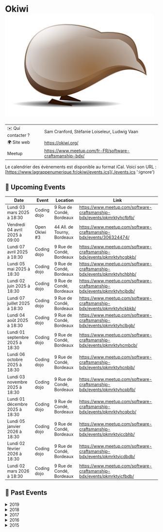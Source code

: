 # Okiwi ![Logo](./logo-okiwi.png ':size=100')

|                                |     |
| ------------------------------ | --- |
| ✉️ Qui contacter ?              | Sam Cranford, Stéfanie Loiseleur, Ludwig Vaan |
| 🌍 Site web                    | https://okiwi.org/ |
| Meetup | https://www.meetup.com/fr-FR/software-craftsmanship-bdx/ |

Le calendrier des évènements est disponible au format iCal.
Voici son URL : [https://www.lagrappenumerique.fr/okiwi/events.ics](./events.ics ':ignore')

<!-- EVENTS:START -->
## 📅 Upcoming Events

| Date | Event | Location | Link |
|------|--------|----------|------|
| Lundi 03 mars 2025 à 18:30 | Coding dojo | 9 Rue de Condé, Bordeaux | https://www.meetup.com/software-craftsmanship-bdx/events/pkmrktyhcfbfb/ |
| Vendredi 04 avril 2025 à 09:00 | Open Okiwi #3 | 44 All. de Tourny, Bordeaux | https://www.meetup.com/software-craftsmanship-bdx/events/306324474/ |
| Lundi 07 avril 2025 à 18:30 | Coding dojo | 9 Rue de Condé, Bordeaux | https://www.meetup.com/software-craftsmanship-bdx/events/pkmrktyhcgbkb/ |
| Lundi 05 mai 2025 à 18:30 | Coding dojo | 9 Rue de Condé, Bordeaux | https://www.meetup.com/software-craftsmanship-bdx/events/pkmrktyhchbhb/ |
| Lundi 02 juin 2025 à 18:30 | Coding dojo | 9 Rue de Condé, Bordeaux | https://www.meetup.com/software-craftsmanship-bdx/events/pkmrktyhcjbdb/ |
| Lundi 07 juillet 2025 à 18:30 | Coding dojo | 9 Rue de Condé, Bordeaux | https://www.meetup.com/software-craftsmanship-bdx/events/pkmrktyhckbkb/ |
| Lundi 04 août 2025 à 18:30 | Coding dojo | 9 Rue de Condé, Bordeaux | https://www.meetup.com/software-craftsmanship-bdx/events/pkmrktyhclbgb/ |
| Lundi 01 septembre 2025 à 18:30 | Coding dojo | 9 Rue de Condé, Bordeaux | https://www.meetup.com/software-craftsmanship-bdx/events/pkmrktyhcmbcb/ |
| Lundi 06 octobre 2025 à 18:30 | Coding dojo | 9 Rue de Condé, Bordeaux | https://www.meetup.com/software-craftsmanship-bdx/events/pkmrktyhcnbjb/ |
| Lundi 03 novembre 2025 à 18:30 | Coding dojo | 9 Rue de Condé, Bordeaux | https://www.meetup.com/software-craftsmanship-bdx/events/pkmrktyhcpbfb/ |
| Lundi 01 décembre 2025 à 18:30 | Coding dojo | 9 Rue de Condé, Bordeaux | https://www.meetup.com/software-craftsmanship-bdx/events/pkmrktyhcqbcb/ |
| Lundi 05 janvier 2026 à 18:30 | Coding dojo | 9 Rue de Condé, Bordeaux | https://www.meetup.com/software-craftsmanship-bdx/events/pkmrktyjccbhb/ |
| Lundi 02 février 2026 à 18:30 | Coding dojo | 9 Rue de Condé, Bordeaux | https://www.meetup.com/software-craftsmanship-bdx/events/pkmrktyjcdbdb/ |
| Lundi 02 mars 2026 à 18:30 | Coding dojo | 9 Rue de Condé, Bordeaux | https://www.meetup.com/software-craftsmanship-bdx/events/pkmrktyjcfbdb/ |

## 📆 Past Events

<details>
<summary>2019</summary>

| Date | Event | Location | Link |
|------|--------|----------|------|
| Mardi 18 juin 2019 à 19:00 | Redonner du corps au métier avec la programmation fonctionnelle | 12 Rue des Faussets, Bordeaux | https://www.meetup.com/software-craftsmanship-bdx/events/262015342/ |
| Vendredi 14 juin 2019 à 17:00 | Geek Camp 2019 | Le Bourg, 47700 Ruffiac | https://www.meetup.com/software-craftsmanship-bdx/events/257215113/ |
| Lundi 03 juin 2019 à 18:30 | Coding dojo | 9 rue de Condé, Bordeaux | https://www.meetup.com/software-craftsmanship-bdx/events/gjnqmqyzjbfb/ |
| Mardi 28 mai 2019 à 19:00 | DDD stratégique, ou le minimum à savoir sur le sujet pour tout projet | 12 Rue des Faussets, Bordeaux | https://www.meetup.com/software-craftsmanship-bdx/events/260247917/ |
| Mardi 21 mai 2019 à 19:00 | Apéro Okiwi | 27 Rue Rode, Bordeaux | https://www.meetup.com/software-craftsmanship-bdx/events/261047020/ |
| Lundi 06 mai 2019 à 18:30 | Coding dojo | 9 rue de Condé, Bordeaux | https://www.meetup.com/software-craftsmanship-bdx/events/gjnqmqyzhbjb/ |
| Mardi 16 avril 2019 à 19:00 | Tu ne sais rien de la qualité logicielle, JonSnow, DSI à MarcheurBlancConsulting | 12 Rue des Faussets, Bordeaux | https://www.meetup.com/software-craftsmanship-bdx/events/260048427/ |
| Mardi 09 avril 2019 à 19:00 | Apéro Okiwi | 15 Rue Rode, 33000 Bordeaux, Bordeaux | https://www.meetup.com/software-craftsmanship-bdx/events/260247973/ |
| Lundi 01 avril 2019 à 18:30 | Coding dojo | 9 rue de Condé, Bordeaux | https://www.meetup.com/software-craftsmanship-bdx/events/gjnqmqyzgbcb/ |
| Mardi 19 mars 2019 à 19:00 | Software craftsmanship ? Back to basics | 12 Rue des Faussets, Bordeaux | https://www.meetup.com/software-craftsmanship-bdx/events/259185088/ |
| Lundi 04 mars 2019 à 18:30 | Coding dojo | 9 rue de Condé, Bordeaux | https://www.meetup.com/software-craftsmanship-bdx/events/gjnqmqyzfbgb/ |
| Mardi 26 février 2019 à 19:00 | Apéro Okiwi | 15 Rue Rode, 33000 Bordeaux, Bordeaux | https://www.meetup.com/software-craftsmanship-bdx/events/259091267/ |
| Mardi 19 février 2019 à 19:00 | Le Test-driven-development (TDD) dans une app Javascript et React | 12 Rue des Faussets, Bordeaux | https://www.meetup.com/software-craftsmanship-bdx/events/258667265/ |
| Mercredi 06 février 2019 à 19:00 | Réunion d’organisation Agile Tour Bordeaux 2019 | 9 rue de Condé, Bordeaux | https://www.meetup.com/software-craftsmanship-bdx/events/258697742/ |
| Lundi 04 février 2019 à 18:30 | Coding dojo | 9 rue de Condé, Bordeaux | https://www.meetup.com/software-craftsmanship-bdx/events/gjnqmqyzdbgb/ |
| Mercredi 30 janvier 2019 à 19:00 | Apéro Okiwi | 15 Rue Rode, 33000 Bordeaux, Bordeaux | https://www.meetup.com/software-craftsmanship-bdx/events/258363851/ |
| Lundi 07 janvier 2019 à 18:30 | Coding dojo | 9 rue de Condé, Bordeaux | https://www.meetup.com/software-craftsmanship-bdx/events/gjnqmqyzcbkb/ |
</details>

<details>
<summary>2018</summary>

| Date | Event | Location | Link |
|------|--------|----------|------|
| Jeudi 13 décembre 2018 à 18:00 | Apéro de Noël | 28 rue latour, 33300, Bordeaux | https://www.meetup.com/software-craftsmanship-bdx/events/257102692/ |
| Lundi 03 décembre 2018 à 18:30 | Coding dojo | 9 rue de Condé, Bordeaux | https://www.meetup.com/software-craftsmanship-bdx/events/xlgcjlyxqbfb/ |
| Lundi 19 novembre 2018 à 19:00 | Apéro Okiwi | 15 Rue Rode, 33000 Bordeaux, Bordeaux | https://www.meetup.com/software-craftsmanship-bdx/events/255575477/ |
| Samedi 17 novembre 2018 à 08:45 | Global Day of Code Retreat 2018 | 9 rue de Condé, Bordeaux | https://www.meetup.com/software-craftsmanship-bdx/events/255768579/ |
| Mercredi 07 novembre 2018 à 07:45 | Code & Coffee | 41 Rue du Château d'Eau, Bordeaux | https://www.meetup.com/software-craftsmanship-bdx/events/xlqsqmyxpbkb/ |
| Lundi 05 novembre 2018 à 18:30 | Coding dojo | 9 rue de Condé, Bordeaux | https://www.meetup.com/software-craftsmanship-bdx/events/xlgcjlyxpbhb/ |
| Mercredi 31 octobre 2018 à 07:45 | Code & Coffee | 41 Rue du Château d'Eau, Bordeaux | https://www.meetup.com/software-craftsmanship-bdx/events/xlqsqmyxnbpc/ |
| Mercredi 24 octobre 2018 à 07:45 | Code & Coffee | 41 Rue du Château d'Eau, Bordeaux | https://www.meetup.com/software-craftsmanship-bdx/events/xlqsqmyxnbgc/ |
| Mercredi 17 octobre 2018 à 07:45 | Code & Coffee | 41 Rue du Château d'Eau, Bordeaux | https://www.meetup.com/software-craftsmanship-bdx/events/xlqsqmyxnbwb/ |
| Lundi 15 octobre 2018 à 19:00 | Apéro Okiwi | 27 Rue Rode, Bordeaux | https://www.meetup.com/software-craftsmanship-bdx/events/255163082/ |
| Mercredi 10 octobre 2018 à 07:45 | Code & Coffee | 41 Rue du Château d'Eau, Bordeaux | https://www.meetup.com/software-craftsmanship-bdx/events/xlqsqmyxnbnb/ |
| Mercredi 03 octobre 2018 à 07:45 | Code & Coffee | 41 Rue du Château d'Eau, Bordeaux | https://www.meetup.com/software-craftsmanship-bdx/events/xlqsqmyxnbfb/ |
| Lundi 01 octobre 2018 à 18:30 | Coding dojo | 9 rue de Condé, Bordeaux | https://www.meetup.com/software-craftsmanship-bdx/events/xlgcjlyxnbcb/ |
| Mercredi 26 septembre 2018 à 07:45 | Code & Coffee | 41 Rue du Château d'Eau, Bordeaux | https://www.meetup.com/software-craftsmanship-bdx/events/xlqsqmyxmbjc/ |
| Mercredi 19 septembre 2018 à 07:45 | Code & Coffee | 41 Rue du Château d'Eau, Bordeaux | https://www.meetup.com/software-craftsmanship-bdx/events/xlqsqmyxmbzb/ |
| Vendredi 14 septembre 2018 à 17:00 | Geek Camp 2018 | Le Bourg, 47700 Ruffiac | https://www.meetup.com/software-craftsmanship-bdx/events/252589669/ |
| Mercredi 12 septembre 2018 à 07:45 | Code & Coffee | 41 Rue du Château d'Eau, Bordeaux | https://www.meetup.com/software-craftsmanship-bdx/events/xlqsqmyxmbqb/ |
| Mercredi 05 septembre 2018 à 07:45 | Code & Coffee | 41 Rue du Château d'Eau, Bordeaux | https://www.meetup.com/software-craftsmanship-bdx/events/xlqsqmyxmbhb/ |
| Lundi 03 septembre 2018 à 18:30 | Coding dojo | 9 rue de Condé, Bordeaux | https://www.meetup.com/software-craftsmanship-bdx/events/xlgcjlyxmbfb/ |
| Mercredi 29 août 2018 à 07:45 | Code & Coffee | 41 Rue du Château d'Eau, Bordeaux | https://www.meetup.com/software-craftsmanship-bdx/events/xlqsqmyxlbmc/ |
| Mercredi 22 août 2018 à 07:45 | Code & Coffee | 41 Rue du Château d'Eau, Bordeaux | https://www.meetup.com/software-craftsmanship-bdx/events/xlqsqmyxlbdc/ |
| Mercredi 15 août 2018 à 07:45 | Code & Coffee | 41 Rue du Château d'Eau, Bordeaux | https://www.meetup.com/software-craftsmanship-bdx/events/xlqsqmyxlbtb/ |
| Lundi 13 août 2018 à 19:00 | Apéro Okiwi | 27 Rue Rode, Bordeaux | https://www.meetup.com/software-craftsmanship-bdx/events/253091109/ |
| Mercredi 08 août 2018 à 07:45 | Code & Coffee | 41 Rue du Château d'Eau, Bordeaux | https://www.meetup.com/software-craftsmanship-bdx/events/xlqsqmyxlblb/ |
| Lundi 06 août 2018 à 18:30 | Coding dojo | 9 rue de Condé, Bordeaux | https://www.meetup.com/software-craftsmanship-bdx/events/xlgcjlyxlbjb/ |
| Mercredi 01 août 2018 à 07:45 | Code & Coffee | 41 Rue du Château d'Eau, Bordeaux | https://www.meetup.com/software-craftsmanship-bdx/events/xlqsqmyxlbcb/ |
| Mercredi 25 juillet 2018 à 07:45 | Code & Coffee | 41 Rue du Château d'Eau, Bordeaux | https://www.meetup.com/software-craftsmanship-bdx/events/xlqsqmyxkbhc/ |
| Mercredi 18 juillet 2018 à 07:45 | Code & Coffee | 41 Rue du Château d'Eau, Bordeaux | https://www.meetup.com/software-craftsmanship-bdx/events/xlqsqmyxkbxb/ |
| Lundi 16 juillet 2018 à 19:00 | Apéro Okiwi | 27 Rue Rode, Bordeaux | https://www.meetup.com/software-craftsmanship-bdx/events/252266260/ |
| Mercredi 11 juillet 2018 à 07:45 | Code & Coffee | 41 Rue du Château d'Eau, Bordeaux | https://www.meetup.com/software-craftsmanship-bdx/events/xlqsqmyxkbpb/ |
| Mercredi 04 juillet 2018 à 07:45 | Code & Coffee | 41 Rue du Château d'Eau, Bordeaux | https://www.meetup.com/software-craftsmanship-bdx/events/xlqsqmyxkbgb/ |
| Mercredi 27 juin 2018 à 07:45 | Code & Coffee | 41 Rue du Château d'Eau, Bordeaux | https://www.meetup.com/software-craftsmanship-bdx/events/xlqsqmyxjbkc/ |
| Mercredi 20 juin 2018 à 07:45 | Code & Coffee | 41 Rue du Château d'Eau, Bordeaux | https://www.meetup.com/software-craftsmanship-bdx/events/xlqsqmyxjbbc/ |
| Mercredi 13 juin 2018 à 07:45 | Code & Coffee | 41 Rue du Château d'Eau, Bordeaux | https://www.meetup.com/software-craftsmanship-bdx/events/xlqsqmyxjbrb/ |
| Mercredi 06 juin 2018 à 07:45 | Code & Coffee | 41 Rue du Château d'Eau, Bordeaux | https://www.meetup.com/software-craftsmanship-bdx/events/xlqsqmyxjbjb/ |
| Lundi 04 juin 2018 à 18:30 | Coding dojo | 9 rue de Condé, Bordeaux | https://www.meetup.com/software-craftsmanship-bdx/events/xlgcjlyxjbgb/ |
| Mercredi 30 mai 2018 à 07:45 | Code & Coffee | 41 Rue du Château d'Eau, Bordeaux | https://www.meetup.com/software-craftsmanship-bdx/events/xlqsqmyxhbnc/ |
| Mercredi 23 mai 2018 à 07:45 | Code & Coffee | 41 Rue du Château d'Eau, Bordeaux | https://www.meetup.com/software-craftsmanship-bdx/events/xlqsqmyxhbfc/ |
| Mercredi 16 mai 2018 à 07:45 | Code & Coffee | 41 Rue du Château d'Eau, Bordeaux | https://www.meetup.com/software-craftsmanship-bdx/events/xlqsqmyxhbvb/ |
| Mercredi 09 mai 2018 à 07:45 | Code & Coffee | 41 Rue du Château d'Eau, Bordeaux | https://www.meetup.com/software-craftsmanship-bdx/events/xlqsqmyxhbmb/ |
| Lundi 07 mai 2018 à 18:30 | Coding dojo | 9 rue de Condé, Bordeaux | https://www.meetup.com/software-craftsmanship-bdx/events/xlgcjlyxhbkb/ |
| Mercredi 02 mai 2018 à 07:45 | Code & Coffee | 41 Rue du Château d'Eau, Bordeaux | https://www.meetup.com/software-craftsmanship-bdx/events/xlqsqmyxhbdb/ |
| Mercredi 25 avril 2018 à 07:45 | Code & Coffee | 41 Rue du Château d'Eau, Bordeaux | https://www.meetup.com/software-craftsmanship-bdx/events/xlqsqmyxgbhc/ |
| Mercredi 18 avril 2018 à 07:45 | Code & Coffee | 41 Rue du Château d'Eau, Bordeaux | https://www.meetup.com/software-craftsmanship-bdx/events/xlqsqmyxgbxb/ |
| Jeudi 12 avril 2018 à 18:00 | AG Okiwi 2018 | 28 rue latour, 33300, Bordeaux | https://www.meetup.com/software-craftsmanship-bdx/events/249427405/ |
| Mercredi 11 avril 2018 à 07:45 | Code & Coffee | 18 rue Gratiolet, Bordeaux | https://www.meetup.com/software-craftsmanship-bdx/events/xlqsqmyxgbpb/ |
| Jeudi 05 avril 2018 à 19:00 | Préparation de l'Agile Tour Bordeaux 2018 | 9 rue de Condé, Bordeaux | https://www.meetup.com/software-craftsmanship-bdx/events/249005029/ |
| Mercredi 04 avril 2018 à 07:45 | Code & Coffee | 18 rue Gratiolet, Bordeaux | https://www.meetup.com/software-craftsmanship-bdx/events/xlqsqmyxgbgb/ |
| Lundi 02 avril 2018 à 18:30 | Coding dojo | 9 rue de Condé, Bordeaux | https://www.meetup.com/software-craftsmanship-bdx/events/xlgcjlyxgbdb/ |
| Mercredi 28 mars 2018 à 07:45 | Code & Coffee | 41 Rue du Château d'Eau, Bordeaux | https://www.meetup.com/software-craftsmanship-bdx/events/xlqsqmyxfblc/ |
| Mercredi 21 mars 2018 à 07:45 | Code & Coffee | 41 Rue du Château d'Eau, Bordeaux | https://www.meetup.com/software-craftsmanship-bdx/events/xlqsqmyxfbcc/ |
| Mercredi 14 mars 2018 à 07:45 | Code & Coffee | 41 Rue du Château d'Eau, Bordeaux | https://www.meetup.com/software-craftsmanship-bdx/events/xlqsqmyxfbsb/ |
| Jeudi 08 mars 2018 à 19:00 | Préparation de l'Agile Tour 2018 | 83 Quai Chartrons 33300 , Bordeaux | https://www.meetup.com/software-craftsmanship-bdx/events/247745695/ |
| Mercredi 07 mars 2018 à 07:45 | Code & Coffee | 41 Rue du Château d'Eau, Bordeaux | https://www.meetup.com/software-craftsmanship-bdx/events/xlqsqmyxfbkb/ |
| Lundi 05 mars 2018 à 18:30 | Coding dojo | 9 rue de Condé, Bordeaux | https://www.meetup.com/software-craftsmanship-bdx/events/xlgcjlyxfbhb/ |
| Mercredi 28 février 2018 à 07:45 | Code & Coffee | 41 Rue du Château d'Eau, Bordeaux | https://www.meetup.com/software-craftsmanship-bdx/events/xlqsqmyxdblc/ |
| Mercredi 21 février 2018 à 07:45 | Code & Coffee | 41 Rue du Château d'Eau, Bordeaux | https://www.meetup.com/software-craftsmanship-bdx/events/xlqsqmyxdbcc/ |
| Mercredi 14 février 2018 à 07:45 | Code & Coffee | 41 Rue du Château d'Eau, Bordeaux | https://www.meetup.com/software-craftsmanship-bdx/events/xlqsqmyxdbsb/ |
| Mercredi 07 février 2018 à 07:45 | Code & Coffee découverte F# | 41 Rue du Château d'Eau, Bordeaux | https://www.meetup.com/software-craftsmanship-bdx/events/xlqsqmyxdbkb/ |
| Lundi 05 février 2018 à 18:30 | Coding dojo | 9 rue de Condé, Bordeaux | https://www.meetup.com/software-craftsmanship-bdx/events/xlgcjlyxdbhb/ |
| Mercredi 31 janvier 2018 à 07:45 | Code & Coffee | 41 Rue du Château d'Eau, Bordeaux | https://www.meetup.com/software-craftsmanship-bdx/events/xlqsqmyxcbpc/ |
| Mercredi 24 janvier 2018 à 07:45 | Code & Coffee | 41 Rue du Château d'Eau, Bordeaux | https://www.meetup.com/software-craftsmanship-bdx/events/xlqsqmyxcbgc/ |
| Mercredi 17 janvier 2018 à 07:45 | Code & Coffee | 41 Rue du Château d'Eau, Bordeaux | https://www.meetup.com/software-craftsmanship-bdx/events/xlqsqmyxcbwb/ |
| Lundi 15 janvier 2018 à 19:00 | Totalement typé | 12 rue des Faussets, Bordeaux | https://www.meetup.com/software-craftsmanship-bdx/events/246776894/ |
| Mercredi 10 janvier 2018 à 07:45 | Code & Coffee | 41 Rue du Château d'Eau, Bordeaux | https://www.meetup.com/software-craftsmanship-bdx/events/xlqsqmyxcbnb/ |
| Mercredi 03 janvier 2018 à 07:45 | Code & Coffee | 41 Rue du Château d'Eau, Bordeaux | https://www.meetup.com/software-craftsmanship-bdx/events/xlqsqmyxcbfb/ |
</details>

<details>
<summary>2017</summary>

| Date | Event | Location | Link |
|------|--------|----------|------|
| Mercredi 27 décembre 2017 à 07:45 | Code & Coffee | 41 Rue du Château d'Eau, Bordeaux | https://www.meetup.com/software-craftsmanship-bdx/events/xlqsqmywqbkc/ |
| Mercredi 20 décembre 2017 à 07:45 | Code & Coffee | 41 Rue du Château d'Eau, Bordeaux | https://www.meetup.com/software-craftsmanship-bdx/events/xlqsqmywqbbc/ |
| Mercredi 13 décembre 2017 à 07:45 | Code & Coffee | 41 Rue du Château d'Eau, Bordeaux | https://www.meetup.com/software-craftsmanship-bdx/events/xlqsqmywqbrb/ |
| Mercredi 06 décembre 2017 à 07:45 | Code & Coffee | 41 Rue du Château d'Eau, Bordeaux | https://www.meetup.com/software-craftsmanship-bdx/events/xlqsqmywqbjb/ |
| Mercredi 29 novembre 2017 à 07:45 | Code & Coffee | 41 Rue du Château d'Eau, Bordeaux | https://www.meetup.com/software-craftsmanship-bdx/events/xlqsqmywpbmc/ |
| Mercredi 22 novembre 2017 à 07:45 | Code & Coffee | 41 Rue du Château d'Eau, Bordeaux | https://www.meetup.com/software-craftsmanship-bdx/events/xlqsqmywpbdc/ |
| Samedi 18 novembre 2017 à 08:45 | Global Day of Code Retreat 2017 | 9 rue de Condé, Bordeaux | https://www.meetup.com/software-craftsmanship-bdx/events/242467166/ |
| Jeudi 16 novembre 2017 à 18:00 | Find My CTO | 137 Rue Achard, Bordeaux | https://www.meetup.com/software-craftsmanship-bdx/events/244457868/ |
| Mercredi 15 novembre 2017 à 07:45 | Code & Coffee | 41 Rue du Château d'Eau, Bordeaux | https://www.meetup.com/software-craftsmanship-bdx/events/xlqsqmywpbtb/ |
| Mercredi 08 novembre 2017 à 07:45 | Code & Coffee | 41 Rue du Château d'Eau, Bordeaux | https://www.meetup.com/software-craftsmanship-bdx/events/xlqsqmywpblb/ |
| Mardi 07 novembre 2017 à 18:45 | Bug free, by design, par Johan Martinsson | 12 rue des Faussets, Bordeaux | https://www.meetup.com/software-craftsmanship-bdx/events/244680898/ |
| Lundi 06 novembre 2017 à 18:30 | Coding dojo | 9 rue de Condé, Bordeaux | https://www.meetup.com/software-craftsmanship-bdx/events/xlgcjlywpbjb/ |
| Mercredi 01 novembre 2017 à 07:45 | Code & Coffee | 41 Rue du Château d'Eau, Bordeaux | https://www.meetup.com/software-craftsmanship-bdx/events/xlqsqmywpbcb/ |
| Mercredi 25 octobre 2017 à 07:45 | Code & Coffee | 41 Rue du Château d'Eau, Bordeaux | https://www.meetup.com/software-craftsmanship-bdx/events/xlqsqmywnbhc/ |
| Mercredi 18 octobre 2017 à 07:45 | Code & Coffee | 41 Rue du Château d'Eau, Bordeaux | https://www.meetup.com/software-craftsmanship-bdx/events/xlqsqmywnbxb/ |
| Mercredi 11 octobre 2017 à 07:45 | Code & Coffee | 41 Rue du Château d'Eau, Bordeaux | https://www.meetup.com/software-craftsmanship-bdx/events/xlqsqmywnbpb/ |
| Mercredi 04 octobre 2017 à 07:45 | Code & Coffee | 41 Rue du Château d'Eau, Bordeaux | https://www.meetup.com/software-craftsmanship-bdx/events/xlqsqmywnbgb/ |
| Lundi 02 octobre 2017 à 18:30 | Coding dojo | 9 rue de Condé, Bordeaux | https://www.meetup.com/software-craftsmanship-bdx/events/xlgcjlywnbdb/ |
| Mercredi 27 septembre 2017 à 07:45 | Code & Coffee | 41 Rue du Château d'Eau, Bordeaux | https://www.meetup.com/software-craftsmanship-bdx/events/xlqsqmywmbkc/ |
| Jeudi 21 septembre 2017 à 19:00 | Retour d'XP et perspectives sur le développement de projets Open Source | 12 rue des Faussets, Bordeaux | https://www.meetup.com/software-craftsmanship-bdx/events/240001683/ |
| Mercredi 20 septembre 2017 à 07:45 | Code & Coffee | 41 Rue du Château d'Eau, Bordeaux | https://www.meetup.com/software-craftsmanship-bdx/events/xlqsqmywmbbc/ |
| Mercredi 13 septembre 2017 à 07:45 | Code & Coffee | 41 Rue du Château d'Eau, Bordeaux | https://www.meetup.com/software-craftsmanship-bdx/events/xlqsqmywmbrb/ |
| Vendredi 08 septembre 2017 à 17:00 | Geek Camp 2017 | Le Bourg, 47700 Ruffiac | https://www.meetup.com/software-craftsmanship-bdx/events/238953527/ |
| Mercredi 06 septembre 2017 à 07:45 | Code & Coffee | 41 Rue du Château d'Eau, Bordeaux | https://www.meetup.com/software-craftsmanship-bdx/events/xlqsqmywmbjb/ |
| Lundi 04 septembre 2017 à 19:00 | Security workshop | 9 rue de Condé, Bordeaux | https://www.meetup.com/software-craftsmanship-bdx/events/bnlcdnywmbgb/ |
| Mercredi 30 août 2017 à 07:45 | Code & Coffee | 41 Rue du Château d'Eau, Bordeaux | https://www.meetup.com/software-craftsmanship-bdx/events/xlqsqmywlbnc/ |
| Mercredi 23 août 2017 à 07:45 | Code & Coffee | 41 Rue du Château d'Eau, Bordeaux | https://www.meetup.com/software-craftsmanship-bdx/events/xlqsqmywlbfc/ |
| Lundi 21 août 2017 à 19:00 | Security workshop | 9 rue de Condé, Bordeaux | https://www.meetup.com/software-craftsmanship-bdx/events/bnlcdnywlbcc/ |
| Mercredi 16 août 2017 à 07:45 | Code & Coffee | 41 Rue du Château d'Eau, Bordeaux | https://www.meetup.com/software-craftsmanship-bdx/events/xlqsqmywlbvb/ |
| Mercredi 09 août 2017 à 07:45 | Code & Coffee | 41 Rue du Château d'Eau, Bordeaux | https://www.meetup.com/software-craftsmanship-bdx/events/xlqsqmywlbmb/ |
| Mercredi 02 août 2017 à 07:45 | Code & Coffee | 41 Rue du Château d'Eau, Bordeaux | https://www.meetup.com/software-craftsmanship-bdx/events/xlqsqmywlbdb/ |
| Jeudi 27 juillet 2017 à 18:45 | Types, Domain Driven Design en Javascript avec Node | 9 rue de Condé, Bordeaux | https://www.meetup.com/software-craftsmanship-bdx/events/241975276/ |
| Mercredi 26 juillet 2017 à 07:45 | Code & Coffee | 41 Rue du Château d'Eau, Bordeaux | https://www.meetup.com/software-craftsmanship-bdx/events/xlqsqmywkbjc/ |
| Lundi 24 juillet 2017 à 19:00 | Security workshop | 9 rue de Condé, Bordeaux | https://www.meetup.com/software-craftsmanship-bdx/events/bnlcdnywkbgc/ |
| Mercredi 19 juillet 2017 à 07:45 | Code & Coffee | 41 Rue du Château d'Eau, Bordeaux | https://www.meetup.com/software-craftsmanship-bdx/events/xlqsqmywkbzb/ |
| Mercredi 12 juillet 2017 à 07:45 | Code & Coffee | 41 Rue du Château d'Eau, Bordeaux | https://www.meetup.com/software-craftsmanship-bdx/events/xlqsqmywkbqb/ |
| Lundi 10 juillet 2017 à 19:00 | Security workshop | 9 rue de Condé, Bordeaux | https://www.meetup.com/software-craftsmanship-bdx/events/bnlcdnywkbnb/ |
| Mercredi 05 juillet 2017 à 07:45 | Code & Coffee | 41 Rue du Château d'Eau, Bordeaux | https://www.meetup.com/software-craftsmanship-bdx/events/xlqsqmywkbhb/ |
| Mercredi 28 juin 2017 à 07:45 | Code & Coffee | 41 Rue du Château d'Eau, Bordeaux | https://www.meetup.com/software-craftsmanship-bdx/events/xlqsqmywjblc/ |
| Lundi 26 juin 2017 à 18:45 | TDD & Event Sourcing dans la vraie vie | 12 rue des Faussets, Bordeaux | https://www.meetup.com/software-craftsmanship-bdx/events/239929002/ |
| Mercredi 21 juin 2017 à 07:45 | Code & Coffee | 41 Rue du Château d'Eau, Bordeaux | https://www.meetup.com/software-craftsmanship-bdx/events/xlqsqmywjbcc/ |
| Mercredi 14 juin 2017 à 07:45 | Code & Coffee | 41 Rue du Château d'Eau, Bordeaux | https://www.meetup.com/software-craftsmanship-bdx/events/xlqsqmywjbsb/ |
| Mardi 13 juin 2017 à 19:00 | Découverte du langage F# | 9 rue de Condé, Bordeaux | https://www.meetup.com/software-craftsmanship-bdx/events/240204501/ |
| Lundi 12 juin 2017 à 19:00 | Security workshop | 9 rue de Condé, Bordeaux | https://www.meetup.com/software-craftsmanship-bdx/events/bnlcdnywjbqb/ |
| Mercredi 07 juin 2017 à 07:45 | Code & Coffee | 41 Rue du Château d'Eau, Bordeaux | https://www.meetup.com/software-craftsmanship-bdx/events/xlqsqmywjbkb/ |
| Lundi 05 juin 2017 à 18:30 | Coding dojo | 9 rue de Condé, Bordeaux | https://www.meetup.com/software-craftsmanship-bdx/events/xlgcjlywjbhb/ |
| Mercredi 31 mai 2017 à 07:45 | Code & Coffee | 41 Rue du Château d'Eau, Bordeaux | https://www.meetup.com/software-craftsmanship-bdx/events/xlqsqmywhbpc/ |
| Lundi 29 mai 2017 à 19:00 | Security workshop | 9 rue de Condé, Bordeaux | https://www.meetup.com/software-craftsmanship-bdx/events/bnlcdnywhbmc/ |
| Mercredi 24 mai 2017 à 07:45 | Code & Coffee | 41 Rue du Château d'Eau, Bordeaux | https://www.meetup.com/software-craftsmanship-bdx/events/xlqsqmywhbgc/ |
| Mardi 23 mai 2017 à 18:45 | CQRS, Fonctionnel, Event Sourcing & Domain Driven Design | 12 rue des Faussets, Bordeaux | https://www.meetup.com/software-craftsmanship-bdx/events/239156476/ |
| Mercredi 17 mai 2017 à 07:45 | Code & Coffee | 41 Rue du Château d'Eau, Bordeaux | https://www.meetup.com/software-craftsmanship-bdx/events/xlqsqmywhbwb/ |
| Mercredi 10 mai 2017 à 07:45 | Code & Coffee | 41 Rue du Château d'Eau, Bordeaux | https://www.meetup.com/software-craftsmanship-bdx/events/xlqsqmywhbnb/ |
| Mercredi 03 mai 2017 à 07:45 | Code & Coffee | 41 Rue du Château d'Eau, Bordeaux | https://www.meetup.com/software-craftsmanship-bdx/events/xlqsqmywhbfb/ |
| Mardi 02 mai 2017 à 18:30 | Coding dojo | 9 rue de Condé, Bordeaux | https://www.meetup.com/software-craftsmanship-bdx/events/xlgcjlywgbnb/ |
| Mardi 02 mai 2017 à 18:30 | Coding dojo | 9 rue de Condé, Bordeaux | https://www.meetup.com/software-craftsmanship-bdx/events/xlgcjlywhbcb/ |
| Mercredi 26 avril 2017 à 07:45 | Code & Coffee | 41 Rue du Château d'Eau, Bordeaux | https://www.meetup.com/software-craftsmanship-bdx/events/xlqsqmywgbjc/ |
| Mercredi 19 avril 2017 à 18:00 | Find My CTO | 137 Rue Achard, Bordeaux | https://www.meetup.com/software-craftsmanship-bdx/events/239126813/ |
| Mercredi 19 avril 2017 à 07:45 | Code & Coffee | 41 Rue du Château d'Eau, Bordeaux | https://www.meetup.com/software-craftsmanship-bdx/events/xlqsqmywgbzb/ |
| Mercredi 12 avril 2017 à 07:45 | Code & Coffee | 41 Rue du Château d'Eau, Bordeaux | https://www.meetup.com/software-craftsmanship-bdx/events/xlqsqmywgbqb/ |
| Lundi 10 avril 2017 à 19:30 | Soirée DDD et plus avec Cyrille Martraire | 9 rue de Condé, Bordeaux | https://www.meetup.com/software-craftsmanship-bdx/events/239009815/ |
| Mercredi 05 avril 2017 à 07:45 | Code & Coffee | 41 Rue du Château d'Eau, Bordeaux | https://www.meetup.com/software-craftsmanship-bdx/events/xlqsqmywgbhb/ |
| Mardi 04 avril 2017 à 19:30 | AG Okiwi | 9 rue de Condé, Bordeaux | https://www.meetup.com/software-craftsmanship-bdx/events/238927888/ |
| Mercredi 29 mars 2017 à 07:45 | Code & Coffee | 6 Bis Cours du 30 Juillet, Bordeaux | https://www.meetup.com/software-craftsmanship-bdx/events/xlqsqmywfbmc/ |
| Lundi 27 mars 2017 à 18:30 | Coding dojo | 9 rue de Condé, Bordeaux | https://www.meetup.com/software-craftsmanship-bdx/events/mrmfklywfbkc/ |
| Mercredi 22 mars 2017 à 07:45 | Code & Coffee | 6 Bis Cours du 30 Juillet, Bordeaux | https://www.meetup.com/software-craftsmanship-bdx/events/xlqsqmywfbdc/ |
| Mercredi 15 mars 2017 à 19:00 | Réunion organisation Agile Tour 2017 #2 | 9 rue de Condé, Bordeaux | https://www.meetup.com/software-craftsmanship-bdx/events/238078747/ |
| Mercredi 15 mars 2017 à 07:45 | Code & Coffee | 6 Bis Cours du 30 Juillet, Bordeaux | https://www.meetup.com/software-craftsmanship-bdx/events/xlqsqmywfbtb/ |
| Lundi 13 mars 2017 à 18:30 | Coding dojo | 9 rue de Condé, Bordeaux | https://www.meetup.com/software-craftsmanship-bdx/events/xlgcjlywfbrb/ |
| Mercredi 08 mars 2017 à 07:45 | Code & Coffee | 6 Bis Cours du 30 Juillet, Bordeaux | https://www.meetup.com/software-craftsmanship-bdx/events/xlqsqmywfblb/ |
| Mercredi 01 mars 2017 à 07:45 | Code & Coffee | 6 Bis Cours du 30 Juillet, Bordeaux | https://www.meetup.com/software-craftsmanship-bdx/events/xlqsqmywfbcb/ |
| Lundi 27 février 2017 à 18:30 | Coding dojo | 9 rue de Condé, Bordeaux | https://www.meetup.com/software-craftsmanship-bdx/events/mrmfklywdbkc/ |
| Mercredi 22 février 2017 à 07:45 | Code & Coffee | Cours Víctor Hugo, Bordeaux | https://www.meetup.com/software-craftsmanship-bdx/events/237680074/ |
| Jeudi 16 février 2017 à 19:00 | Kick-off Agile Tour 2017 | 83 Quai Chartrons 33300 , Bordeaux | https://www.meetup.com/software-craftsmanship-bdx/events/237520474/ |
| Lundi 13 février 2017 à 18:30 | Coding dojo | 9 rue de Condé, Bordeaux | https://www.meetup.com/software-craftsmanship-bdx/events/xlgcjlywdbrb/ |
| Lundi 23 janvier 2017 à 18:30 | Coding dojo | 9 rue de Condé, Bordeaux | https://www.meetup.com/software-craftsmanship-bdx/events/mrmfklywcbfc/ |
| Lundi 09 janvier 2017 à 18:30 | Coding dojo | 9 rue de Condé, Bordeaux | https://www.meetup.com/software-craftsmanship-bdx/events/xlgcjlywcbmb/ |
</details>

<details>
<summary>2016</summary>

| Date | Event | Location | Link |
|------|--------|----------|------|
| Lundi 26 décembre 2016 à 18:30 | Coding dojo | 9 rue de Condé, Bordeaux | https://www.meetup.com/software-craftsmanship-bdx/events/mrmfklyvqbjc/ |
| Lundi 12 décembre 2016 à 18:30 | Coding dojo | 9 rue de Condé, Bordeaux | https://www.meetup.com/software-craftsmanship-bdx/events/xlgcjlyvqbqb/ |
| Lundi 28 novembre 2016 à 18:30 | Coding dojo | 9 rue de Condé, Bordeaux | https://www.meetup.com/software-craftsmanship-bdx/events/mrmfklyvpblc/ |
| Lundi 14 novembre 2016 à 18:30 | Coding dojo | 9 rue de Condé, Bordeaux | https://www.meetup.com/software-craftsmanship-bdx/events/xlgcjlyvpbsb/ |
| Lundi 24 octobre 2016 à 18:30 | Coding dojo | 9 rue de Condé, Bordeaux | https://www.meetup.com/software-craftsmanship-bdx/events/mrmfklyvnbgc/ |
| Samedi 22 octobre 2016 à 08:45 | Global Day of Code Retreat 2016 | 9 rue de Condé, Bordeaux | https://www.meetup.com/software-craftsmanship-bdx/events/232841559/ |
| Lundi 26 septembre 2016 à 18:30 | Coding dojo | 9 rue de Condé, Bordeaux | https://www.meetup.com/software-craftsmanship-bdx/events/mrmfklyvmbjc/ |
| Vendredi 09 septembre 2016 à 17:00 | Geek Camp 2016 | Le Bourg, 47700 Ruffiac | https://www.meetup.com/software-craftsmanship-bdx/events/230739321/ |
| Lundi 22 août 2016 à 18:30 | Coding dojo | 9 rue de Condé, Bordeaux | https://www.meetup.com/software-craftsmanship-bdx/events/mrmfklyvlbdc/ |
| Lundi 08 août 2016 à 18:30 | Coding dojo | 9 rue de Condé, Bordeaux | https://www.meetup.com/software-craftsmanship-bdx/events/xlgcjlyvlblb/ |
| Lundi 25 juillet 2016 à 18:30 | Coding dojo | 9 rue de Condé, Bordeaux | https://www.meetup.com/software-craftsmanship-bdx/events/mrmfklyvkbhc/ |
| Lundi 11 juillet 2016 à 18:30 | Coding dojo | 9 rue de Condé, Bordeaux | https://www.meetup.com/software-craftsmanship-bdx/events/xlgcjlyvkbpb/ |
| Lundi 27 juin 2016 à 18:30 | Coding dojo | 9 rue de Condé, Bordeaux | https://www.meetup.com/software-craftsmanship-bdx/events/mrmfklyvjbkc/ |
| Lundi 13 juin 2016 à 18:30 | Coding dojo | 9 rue de Condé, Bordeaux | https://www.meetup.com/software-craftsmanship-bdx/events/xlgcjlyvjbrb/ |
| Lundi 23 mai 2016 à 18:30 | Coding dojo | 9 rue de Condé, Bordeaux | https://www.meetup.com/software-craftsmanship-bdx/events/mrmfklyvhbfc/ |
| Lundi 09 mai 2016 à 20:30 | Assemblée Générale d'Okiwi | 9 rue de Condé, Bordeaux | https://www.meetup.com/software-craftsmanship-bdx/events/230739296/ |
| Lundi 09 mai 2016 à 18:30 | Coding dojo | 9 rue de Condé, Bordeaux | https://www.meetup.com/software-craftsmanship-bdx/events/xlgcjlyvhbmb/ |
| Lundi 25 avril 2016 à 18:30 | Coding dojo | 9 rue de Condé, Bordeaux | https://www.meetup.com/software-craftsmanship-bdx/events/mrmfklyvgbhc/ |
| Lundi 11 avril 2016 à 18:30 | Coding dojo | 9 rue de Condé, Bordeaux | https://www.meetup.com/software-craftsmanship-bdx/events/xlgcjlyvgbpb/ |
| Lundi 28 mars 2016 à 18:30 | Coding dojo | 9 rue de Condé, Bordeaux | https://www.meetup.com/software-craftsmanship-bdx/events/mrmfklyvfblc/ |
| Lundi 14 mars 2016 à 18:30 | Coding dojo | 9 rue de Condé, Bordeaux | https://www.meetup.com/software-craftsmanship-bdx/events/xlgcjlyvfbsb/ |
| Lundi 22 février 2016 à 18:30 | Coding dojo | 9 rue de Condé, Bordeaux | https://www.meetup.com/software-craftsmanship-bdx/events/mrmfklyvdbdc/ |
| Lundi 08 février 2016 à 18:30 | Coding dojo | 9 rue de Condé, Bordeaux | https://www.meetup.com/software-craftsmanship-bdx/events/xlgcjlyvdblb/ |
| Mardi 02 février 2016 à 21:30 | Late Coding Dojo | 9 rue de Condé, Bordeaux | https://www.meetup.com/software-craftsmanship-bdx/events/228422928/ |
| Lundi 25 janvier 2016 à 18:30 | Coding dojo | 9 rue de Condé, Bordeaux | https://www.meetup.com/software-craftsmanship-bdx/events/mrmfklyvcbhc/ |
| Lundi 11 janvier 2016 à 18:30 | Coding dojo | 9 rue de Condé, Bordeaux | https://www.meetup.com/software-craftsmanship-bdx/events/xlgcjlyvcbpb/ |
</details>

<details>
<summary>2015</summary>

| Date | Event | Location | Link |
|------|--------|----------|------|
| Lundi 28 décembre 2015 à 18:30 | Coding dojo | 9 rue de Condé, Bordeaux | https://www.meetup.com/software-craftsmanship-bdx/events/mrmfklytqblc/ |
| Lundi 14 décembre 2015 à 18:30 | Coding dojo | 9 rue de Condé, Bordeaux | https://www.meetup.com/software-craftsmanship-bdx/events/xlgcjlytqbsb/ |
| Lundi 23 novembre 2015 à 18:30 | Coding dojo | 9 rue de Condé, Bordeaux | https://www.meetup.com/software-craftsmanship-bdx/events/mrmfklytpbfc/ |
| Lundi 09 novembre 2015 à 18:30 | Coding dojo | 9 rue de Condé, Bordeaux | https://www.meetup.com/software-craftsmanship-bdx/events/xlgcjlytpbmb/ |
| Lundi 26 octobre 2015 à 18:30 | Coding dojo | 9 rue de Condé, Bordeaux | https://www.meetup.com/software-craftsmanship-bdx/events/mrmfklytnbjc/ |
| Lundi 12 octobre 2015 à 18:30 | Coding dojo | 9 rue de Condé, Bordeaux | https://www.meetup.com/software-craftsmanship-bdx/events/xlgcjlytnbqb/ |
| Lundi 28 septembre 2015 à 18:30 | Coding dojo | 9 rue de Condé, Bordeaux | https://www.meetup.com/software-craftsmanship-bdx/events/mrmfklytmblc/ |
| Mercredi 23 septembre 2015 à 13:45 | Programmation fonctionnelle, retours d'expériences, Elastic Search & Docker | 12 rue des Faussets, Bordeaux | https://www.meetup.com/software-craftsmanship-bdx/events/225554945/ |
| Mercredi 23 septembre 2015 à 01:45 | Programmation fonctionnelle, retours d'expériences, Elastic Search & Docker | 12 rue des Faussets, Bordeaux | https://www.meetup.com/software-craftsmanship-bdx/events/224989229/ |
| Vendredi 18 septembre 2015 à 19:00 | Geek Camp Week End | Le Bourg, 47700 Ruffiac | https://www.meetup.com/software-craftsmanship-bdx/events/224762015/ |
| Lundi 14 septembre 2015 à 18:30 | Coding dojo | 9 rue de Condé, Bordeaux | https://www.meetup.com/software-craftsmanship-bdx/events/xlgcjlytmbsb/ |
| Lundi 24 août 2015 à 18:30 | Coding dojo | 9 rue de Condé, Bordeaux | https://www.meetup.com/software-craftsmanship-bdx/events/mrmfklytlbgc/ |
| Lundi 10 août 2015 à 18:30 | Coding dojo | 9 rue de Condé, Bordeaux | https://www.meetup.com/software-craftsmanship-bdx/events/xlgcjlytlbnb/ |
| Lundi 27 juillet 2015 à 18:30 | Coding dojo | 9 rue de Condé, Bordeaux | https://www.meetup.com/software-craftsmanship-bdx/events/ctvmjlytkbkc/ |
| Lundi 13 juillet 2015 à 18:30 | Coding dojo | 9 rue de Condé, Bordeaux | https://www.meetup.com/software-craftsmanship-bdx/events/xlgcjlytkbrb/ |
</details>
<!-- EVENTS:END -->
